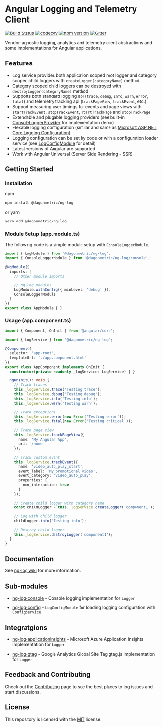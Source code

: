 # Angular Logging and Telemetry Client

[![Build Status](https://dev.azure.com/DagonMetric/ng-log/_apis/build/status/DagonMetric.ng-log?branchName=master)](https://dev.azure.com/DagonMetric/ng-log/_build/latest?definitionId=10&branchName=master)
[![codecov](https://codecov.io/gh/DagonMetric/ng-log/branch/master/graph/badge.svg)](https://codecov.io/gh/DagonMetric/ng-log)
[![npm version](https://img.shields.io/npm/v/@dagonmetric/ng-log.svg)](https://www.npmjs.com/package/@dagonmetric/ng-log)
[![Gitter](https://badges.gitter.im/DagonMetric/general.svg)](https://gitter.im/DagonMetric/general?utm_source=badge&utm_medium=badge&utm_campaign=pr-badge)

Vendor-agnostic logging, analytics and telemetry client abstractions and some implementations for Angular applications.

## Features

* Log service provides both application scoped root logger and category scoped child loggers with `createLogger(categoryName)` method.
* Category scoped child loggers can be destroyed with `destroyLogger(categoryName)` method
* Supports both standard logging api (`trace`, `debug`, `info`, `warn`, `error`, `fatal`) and telemetry tracking api (`trackPageView`, `trackEvent`, etc.)
* Support measuring user timings for events and page views with `startTrackEvent`, `stopTrackEvent`, `startTrackPage` and `stopTrackPage`
* Extendable and plugable logging providers (see built-in [ConsoleLoggerProvider](https://github.com/DagonMetric/ng-log/blob/master/modules/ng-log/console/src/console-logger-provider.ts) for implementation demo)
* Flexable logging configuration (similar and same as [Microsoft ASP.NET Core Logging Configuration](https://docs.microsoft.com/en-us/aspnet/core/fundamentals/logging/?view=aspnetcore-2.2#configuration))
* Logging configuration can be set by code or with a configuration loader service (see [LogConfigModule](https://github.com/DagonMetric/ng-log/tree/master/modules/ng-log/config) for detail)
* Latest versions of Angular are supported
* Work with Angular Universal (Server Side Rendering - SSR)

## Getting Started

### Installation

npm

```bash
npm install @dagonmetric/ng-log
```

or yarn

```bash
yarn add @dagonmetric/ng-log
```

### Module Setup (app.module.ts)

The following code is a simple module setup with `ConsoleLoggerModule`.

```typescript
import { LogModule } from '@dagonmetric/ng-log';
import { ConsoleLoggerModule } from '@dagonmetric/ng-log/console';

@NgModule({
  imports: [
    // Other module imports

    // ng-log modules
    LogModule.withConfig({ minLevel: 'debug' }),
    ConsoleLoggerModule
  ]
})
export class AppModule { }
```

### Usage (app.component.ts)

```typescript
import { Component, OnInit } from '@angular/core';

import { LogService } from '@dagonmetric/ng-log';

@Component({
  selector: 'app-root',
  templateUrl: './app.component.html'
})
export class AppComponent implements OnInit {
  constructor(private readonly _logService: LogService) { }

  ngOnInit(): void {
    // Track traces
    this._logService.trace('Testing trace');
    this._logService.debug('Testing debug');
    this._logService.info('Testing info');
    this._logService.warn('Testing warn');

    // Track exceptions
    this._logService.error(new Error('Testing error'));
    this._logService.fatal(new Error('Testing critical'));

    // Track page view
    this._logService.trackPageView({
      name: 'My Angular App',
      uri: '/home'
    });

    // Track custom event
    this._logService.trackEvent({
      name: 'video_auto_play_start',
      event_label: 'My promotional video',
      event_category: 'video_auto_play',
      properties: {
        non_interaction: true
      }
    });

    // Create child logger with category name
    const childLogger = this._logService.createLogger('component1');

    // Log with child logger
    childLogger.info('Testing info');

    // Destroy child logger
    this._logService.destroyLogger('component1');
  }
}
```

## Documentation

See [ng-log wiki](https://github.com/DagonMetric/ng-log/wiki) for more information.

## Sub-modules

* [ng-log-console](https://github.com/DagonMetric/ng-log/tree/master/modules/ng-log/console) - Console logging implementation for `Logger`

* [ng-log-config](https://github.com/DagonMetric/ng-log/tree/master/modules/ng-log/config) - `LogConfigModule` for loading logging configuration with `ConfigService`

## Integratgions

* [ng-log-applicationinsights](https://github.com/DagonMetric/ng-log-applicationinsights) - Microsoft Azure Application Insights implementation for `Logger`

* [ng-log-gtag](https://github.com/DagonMetric/ng-log-gtag) - Google Analytics Global Site Tag gtag.js implementation for `Logger`

## Feedback and Contributing

Check out the [Contributing](https://github.com/DagonMetric/ng-log/blob/master/CONTRIBUTING.md) page to see the best places to log issues and start discussions.

## License

This repository is licensed with the [MIT](https://github.com/DagonMetric/ng-log/blob/master/LICENSE) license.
